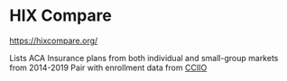 # HIX Compare

https://hixcompare.org/

Lists ACA Insurance plans from both individual and small-group markets from 2014-2019
Pair with enrollment data from [CCIIO](https://www.cms.gov/CCIIO/Resources/Data-Resources/issuer-level-enrollment-data.html)
